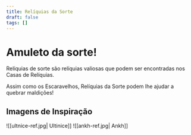 ```yaml
---
title: Relíquias da Sorte
draft: false
tags: []
---
```

# Amuleto da sorte!

Relíquias de sorte são relíquias valiosas que podem ser encontradas nos Casas de Relíquias.  

Assim como os Escaravelhos, Relíquias da Sorte podem lhe ajudar a quebrar maldições!  

## Imagens de Inspiração
![[ultnice-ref.jpg| Ultinice]]
![[ankh-ref.jpg| Ankh]]



